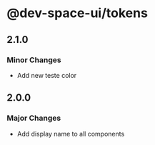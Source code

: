 # @dev-space-ui/tokens

## 2.1.0

### Minor Changes

- Add new teste color

## 2.0.0

### Major Changes

- Add display name to all components
